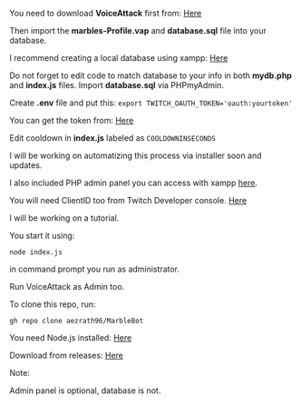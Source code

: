 You need to download **VoiceAttack** first from: [Here](https://voiceattack.com/)

Then import the **marbles-Profile.vap** and **database.sql** file into your database.

I recommend creating a local database using xampp: [Here](https://www.apachefriends.org/download.html)

Do not forget to edit code to match database to your info in both **mydb.php** and **index.js** files.
Import **database.sql** via PHPmyAdmin.

Create **.env** file and put this:
`export TWITCH_OAUTH_TOKEN='oauth:yourtoken'`

You can get the token from: [Here](https://twitchapps.com/tmi/)

Edit cooldown in **index.js** labeled as ``COOLDOWNINSECONDS``

I will be working on automatizing this process via installer soon and updates.

I also included PHP admin panel you can access with xampp [here](http://localhost).

You will need ClientID too from Twitch Developer console. [Here](https://dev.twitch.tv/console)

I will be working on a tutorial.

You start it using:

`node index.js`

in command prompt you run as administrator.

Run VoiceAttack as Admin too.

To clone this repo, run:

`gh repo clone aezrath96/MarbleBot`

You need Node.js installed: [Here](https://nodejs.org/en/download/)

Download from releases: [Here](https://github.com/aezrath96/MarbleBot/releases/)

Note:

Admin panel is optional, database is not.